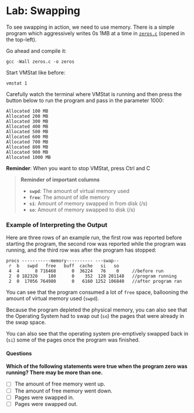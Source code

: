# Lab: Swapping

To see swapping in action, we need to use memory. There is a simple program which aggressively writes 0s 1MB at a time in [`zeros.c`](zeros.c) (opened in the top-left).

Go ahead and compile it:

```
gcc -Wall zeros.c -o zeros
```

Start VMStat like before:

```
vmstat 1
```

Carefully watch the terminal where VMStat is running and then press the button below to run the program and pass in the parameter 1000:

```
Allocated 100 MB
Allocated 200 MB
Allocated 300 MB
Allocated 400 MB
Allocated 500 MB
Allocated 600 MB
Allocated 700 MB
Allocated 800 MB
Allocated 900 MB
Allocated 1000 MB
```

**Reminder**: When you want to stop VMStat, press Ctrl and C

> **Reminder of important columns**
> * **`swpd`**: The amount of virtual memory used
> * **`free`**: The amount of idle memory
> * **`si`**: Amount of memory swapped in from disk (/s)
> * **`so`**: Amount of memory swapped to disk (/s)

### Example of Interpreting the Output

Here are three rows of an example run, the first row was reported before starting the program, the second row was reported while the program was running, and the third row was after the program has stopped:

```
procs -----------memory---------- ---swap-- 
 r  b   swpd   free   buff  cache   si   so  
 4  4      8 716468      0  36224   76    0     //before run
 2  0 182320    180      0    352  128 201148   //program running
 2  0  17056 764980      0   6160 1252 106840   //after program ran
```

You can see that the program consumed a lot of `free` space, ballooning the amount of virtual memory used (`swpd`).

Because the program depleted the physical memory, you can also see that the Operating System had to swap out (`so`) the pages that were already in the swap space.

You can also see that the operating system pre-emptively swapped back in (`si`) some of the pages once the program was finished.

#### Questions

**Which of the following statements were true when the program zero was running? There may be more than one.**
- [ ] The amount of free memory went up.
- [ ] The amount of free memory went down.
- [ ] Pages were swapped in.
- [ ] Pages were swapped out.
